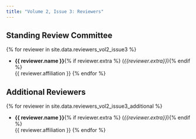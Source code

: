```yaml
---
title: "Volume 2, Issue 3: Reviewers"
---
```


## Standing Review Committee

{% for reviewer in site.data.reviewers_vol2_issue3 %}
* **{{ reviewer.name }}**{% if reviewer.extra %} (_{{reviewer.extra}}_){% endif %}  
       {{ reviewer.affiliation }}
{% endfor %}

## Additional Reviewers

{% for reviewer in site.data.reviewers_vol2_issue3_additional %}
* **{{ reviewer.name }}**{% if reviewer.extra %} (_{{reviewer.extra}}_){% endif %}  
       {{ reviewer.affiliation }}
{% endfor %}

